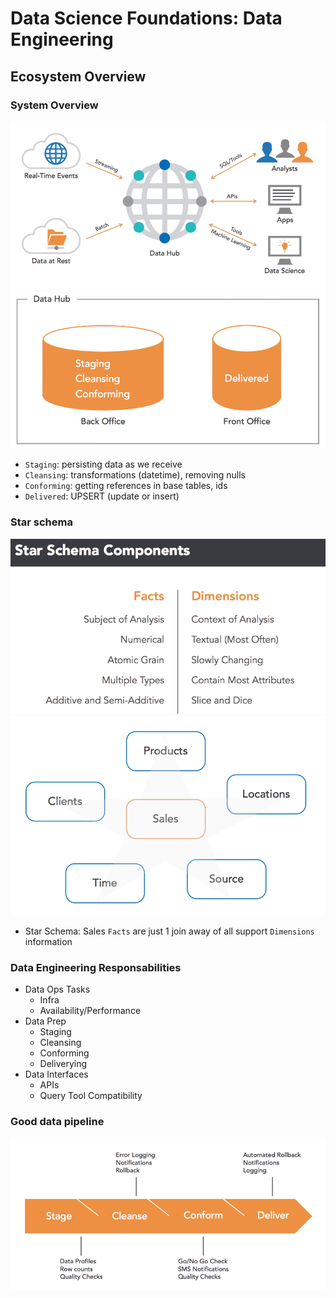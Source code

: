 # Data Science Foundations: Data Engineering

## Ecosystem Overview

### System Overview

![Overview](images/overview.png "Overview")
![Data Hub](images/data_hub.png "Data Hub")

- `Staging`: persisting data as we receive
- `Cleansing`: transformations (datetime), removing nulls
- `Conforming`: getting references in base tables, ids
- `Delivered`: UPSERT (update or insert)

### Star schema

![Star Schema Components](images/star_schema_components.png "Star Schema Components")
![Star Schema Example](images/star_schema_ex.png "Star Schema Example")

- Star Schema: Sales `Facts` are just 1 join away of all support `Dimensions` information

### Data Engineering Responsabilities

- Data Ops Tasks
  - Infra
  - Availability/Performance
- Data Prep
  - Staging
  - Cleansing
  - Conforming
  - Deliverying
- Data Interfaces
  - APIs
  - Query Tool Compatibility

### Good data pipeline

![Good Data Pipeline](images/good_data_pipeline.png "Good Data Pipeline")
